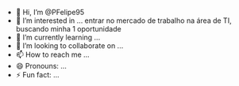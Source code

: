 - 👋 Hi, I’m @PFelipe95
- 👀 I’m interested in ... entrar no mercado de trabalho na área de TI, buscando minha 1 oportunidade
- 🌱 I’m currently learning ...
- 💞️ I’m looking to collaborate on ...
- 📫 How to reach me ...
- 😄 Pronouns: ...
- ⚡ Fun fact: ...

<!---
PFelipe95/PFelipe95 is a ✨ special ✨ repository because its `README.md` (this file) appears on your GitHub profile.
You can click the Preview link to take a look at your changes.
--->
